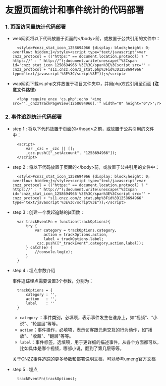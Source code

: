# 友盟页面统计和事件统计的代码部署

### 1. 页面访问量统计代码部署

* web网页将以下代码放置于页面的&lt;/body&gt;前，或放置于公共引用的文件中：

        <style>#cnzz_stat_icon_1258694966 {display: block;height: 0; overflow: hidden;}</style><script type="text/javascript">var cnzz_protocol = (("https:" == document.location.protocol) ? " https://" : " http://");document.write(unescape("%3Cspan id='cnzz_stat_icon_1258694966'%3E%3C/span%3E%3Cscript src='" + cnzz_protocol + "s11.cnzz.com/z_stat.php%3Fid%3D1258694966' type='text/javascript'%3E%3C/script%3E"));</script>


* wap网页下载cs.php文件放置于项目文件夹中，并用php方式引用至页面 **(注意文件路径)**
    
        <?php require_once 'cs.php';echo '<img src="'._cnzzTrackPageView(1258694966).'" width="0" height="0"/>';?>

### 2. 事件追踪统计代码部署

* step 1 : 将以下代码放置于页面的&lt;/head&gt;之前，或放置于公共引用的文件中：

        <script>
            var _czc = _czc || [];
            _czc.push(["_setAccount", "1258694966"]);
        </script>

* step 2 : 将以下代码放置于页面的&lt;/body&gt;前，或放置于公共引用的文件中：

        <style>#cnzz_stat_icon_1258694966 {display: block;height: 0; overflow: hidden;}</style><script type="text/javascript">var cnzz_protocol = (("https:" == document.location.protocol) ? " https://" : " http://");document.write(unescape("%3Cspan id='cnzz_stat_icon_1258694966'%3E%3C/span%3E%3Cscript src='" + cnzz_protocol + "s11.cnzz.com/z_stat.php%3Fid%3D1258694966' type='text/javascript'%3E%3C/script%3E"));</script>

* step 3 : 创建一个发起追踪的js函数：

        var trackEventFn = function(trackOptions){
            try {
                var category = trackOptions.category,
                    action = trackOptions.action,
                    label = trackOptions.label;
                _czc.push(["_trackEvent",category,action,label]);
            } catch(e) {
                //console.log(e);
            }
        }

* step 4 : 埋点参数介绍
    
    事件追踪埋点需要设置3个参数，分别为：

        trackOptions = {
            category : '',
            action   : '',
            label    : ''
        }

    * `category` ：事件类别，必填项，表示事件发生在谁身上，如“视频”、“小说”、“轮显层”等等。
    * `action`：事件操作，必填项，表示访客跟元素交互的行为动作，如"播放"、"收藏"、"翻层"等等。
    * `label`：事件标签，选填项，用于更详细的描述事件，从各个方面都可以，比如具体是哪个视频，哪部小说，翻到了第几层等等。

    关于CNZZ事件追踪的更多参数和部署说明文档，可以参考umeng[官方文档](http://open.cnzz.com/a/new/trackevent/?spm=0.0.0.0.9KdkRR)

* step 5 : 埋点

        trackEventFn(trackOptions);

